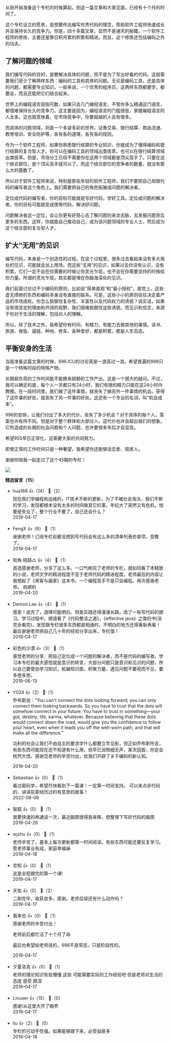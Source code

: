 从刚开始准备这个专栏的时候算起，到这一篇文章和大家见面，已经有十个月的时间了。

这个专栏设立的愿景，是想要传达编写优秀代码的理念，帮助软件工程师快速成长并且保持长久的竞争力。但是，四十多篇文章，显然不是通天的秘籍。一个软件工程师的修炼，主要还是靠日积月累的积累和精进。而且，这个修炼还包括编码之外的功夫。

## 了解问题的领域

我们编写代码的目的，是要解决具体的问题，而不是为了写出好看的代码。这就需要我们至少了解两样东西：编码的工具和具体的问题。无论是编码工具，还是具体的问题，都需要专业知识。一般来说，一个优秀的程序员，这两样东西都要学，都要会，而且还能把它们结合起来。

世界上的编程语言屈指可数，如果只会几门编程语言，不管你多么精通这门语言，都很难保持长久的竞争力。这主要是因为，编程语言的门槛很低，掌握编程语言的人太多。这也就意味着，在市场竞争中，你要超越的人会有很多。

而具体的问题领域，则是一个多姿多彩的世界。证券交易、银行结算、商品流通、教育培训、安全防护等，各有各的道理，各有各的规则。

作为一个软件工程师，如果你熟悉银行结算的专业知识，你就成为了懂得编码和银行结算的复合型人才。你可以在编码工具的领域出类拔萃，也可以在银行结算领域出类拔萃。但是，市场分工已经不需要你在这两个领域都是顶尖高手了。只要在这个结合部位，是个顶尖高手就可以了。而这个结合部位的竞争者的数量，就没有那么大的基数了。

所以对于软件工程师来说，特别是那些年轻的软件工程师，我们不要把自己局限代码的编写者这个角色上。我们需要把自己的角色拓展成问题的解决者。

定位成代码的编写者，你的目标可能就是写好代码，学好工具。定位成问题的解决者，你的目标可能就变成使用代码，解决好问题。

问题解决者这一定位，会让你更有好奇心去了解问题的来龙去脉，去发掘问题背后更多的东西。这样，你就能自己推动自己，成为该问题领域的专业人士，然后成为这个结合部的复合型人才。

## 扩大“无用”的见识

编写代码，本身是一个创造性的过程。在这个过程里，很多过去看起来没有多大用处的见识，可能就会派上用场。而这些“无用”的见识，如果过去你没有认识，没有积累，它们一定不会在你需要的时候让你灵光乍现，也不会在你需要坚持的时候给你力量。所谓的灵光乍现，其实都是埋在你脑海深处的见识。

我们前面讨论过不少编码的原则，比如说“简单直观”和“最小授权”。直觉上，这些虚无缥缈的东西和编码本身没有直接的联系。可是，这些小小的原则往往决定着产品的市场成败。你怎么抵御住复杂性、丰富性以及代码权力的诱惑？说实话，如果没有很坚定的理由和开阔的视野，我们很难抵御住这些诱惑。而见识和信念，来源于你对于生活的理解，包括对人的理解。

所以，除了技术之外，我希望你有时间、有精力、有能力去做其他的事情。读书、旅游、做饭、遛娃、种地、修车，各种爱好，都是积累，都是人生百态。

## 平衡安身的生活

当我准备这篇文章的时候，996.ICU的讨论真是一浪高过一浪。希望普遍的996只是一个特殊时段的特殊产物。

长期超负荷的工作时间能不能换来超额的工作产出，这是一个很大的疑问。不过，我可以确定的是，每个人一天都只有24小时，我们有限的精力只能在这24小时内腾挪。在一段时间里，我们做了这件事情，就丧失了做另外一件事情的机会。获得了这件事的好处，就丧失了另一件事的好处。这还有一个专业的名词，叫“机会成本”。

996的安排，让我们付出了多大的代价，丧失了多少机会？对于具体的每个人，答案也许有所不同。但是对于整个群体和大部分人，这代价也许会超出我们的想象。它所造成的长期的社会问题和个人问题，也许要很多年后才会显现。

希望955早日正常化，这需要大家的共同努力。

即使正常的工作时间只是一种奢望，我希望你还能够谈恋爱、陪家人。

谢谢你陪我一起走过了这个45期的专栏！

[![](https://static001.geekbang.org/resource/image/ea/1a/ea14f3062eb7d9099a321c633ad2741a.jpg?wh=1142%2A801)](http://geekbangshujufenxi.mikecrm.com/2320J41)
<div><strong>精选留言（15）</strong></div><ul>
<li><span>hua168</span> 👍（14） 💬（2）<div>现在我们学编程和运维的，IT技术不断的更新，为了不被社会淘汰，我们不断的学习，发现都根本没有太多的时间做其它的事，年纪大了突然又有危机，怕要是失业了，整个行业不要了，自己还会什么？</div>2019-04-17</li><br/><li><span>FengX</span> 👍（6） 💬（1）<div>谢谢老师！订阅专栏前都没想到写代码会有这么多的清单列表检查项，受教了。</div>2019-04-17</li><br/><li><span>街角·陌路△</span> 👍（4） 💬（1）<div>首选感谢老师，分享了这么多。一口气刷完了老师的专栏，就如同看了本精致的小说，老师文字的精进程度不亚于老师代码的精进程度。老师最后的内容让我想起了《黑客与画家》这本书，一个编程高手不是只会编程。再次感谢老师。
祝顺利</div>2019-04-20</li><br/><li><span>Demon.Lee</span> 👍（4） 💬（1）<div>感恩！追完了，道理可能明白，但是实践还得漫漫长路，改了一些写代码的陋习。学习过程中，顺道看了《代码整洁之道》，《effective java》之类的书(没完全看完)，发现跟专栏很多东西都是相通的，不明白的地方还得重新再看！最后谢谢老师把自己几十年的经验分享出来，专栏值！</div>2019-04-17</li><br/><li><span>彩色的沙漠</span> 👍（3） 💬（1）<div>感觉老师的分享，把自己定位成一个问题的解决者，而不是代码的编写者。学习本专栏的最大感悟就是意识的转变，大部分问题只是意识和见识的问题，所以自己要使劲学习知识，拓展知识面，积聚力量。遇见问题不要视而不见，要多想多思。</div>2019-06-13</li><br/><li><span>Y024</span> 👍（2） 💬（1）<div>乔布斯说：“You can&#39;t connect the dots looking forward; you can only connect them looking backwards. So you have to trust that the dots will somehow connect in your future. You have to trust in something—your gut, destiny, life, karma, whatever. Because believing that these dots would connect down the road, would give you the confidence to follow your heart, even when it leads you off the well-worn path, and that will make all the difference.”

功利的社会让我们不由自主的要求学什么都要立竿见影，但正如乔布斯所言，有些东西可能现在还不知道有什么用，但早已润物细无声，某天回首，你定会恍然大悟。感谢范老师的辛苦付出，给我们开辟了关于编码的新认知。</div>2019-04-20</li><br/><li><span>Sebastian</span> 👍（0） 💬（1）<div>看过密码学，希望尽快看到下一篇课！一定第一时间支持。
可以来点非代码的、讲讲前辈经历过的有意思的故事！</div>2022-08-08</li><br/><li><span>智超</span> 👍（0） 💬（1）<div>我要快速的再通读一次，最近脑图很得我亲睐，想整理下写好代码的脑图</div>2019-04-26</li><br/><li><span>wjzhu</span> 👍（0） 💬（1）<div>老师辛苦了，基本上每次更新都第一时间阅读。有些东西可能还要反复学习。愿老师事业有成，家庭幸福😁</div>2019-04-18</li><br/><li><span>空知</span> 👍（0） 💬（1）<div>这是全程跟完的第一个课!</div>2019-04-17</li><br/><li><span>天佑</span> 👍（0） 💬（2）<div>二刷完毕，收获良多，感谢。老师后续还有什么动作吗？</div>2019-04-17</li><br/><li><span>我来也</span> 👍（0） 💬（1）<div>感谢老师的辛苦付出！

老师前后都忙活了十个月了😄

最后也希望如老师说的，996不是常态，只是阶段性的。</div>2019-04-17</li><br/><li><span>夕夏洛克</span> 👍（0） 💬（1）<div>老师的理论知识有些懵懂 这些 可能需要实际的工作经验吧 但是老师对生活的态度 感受 颇深</div>2019-04-17</li><br/><li><span>Linuxer</span> 👍（15） 💬（0）<div>感谢!从这里大开了眼界</div>2019-04-17</li><br/><li><span>liu</span> 👍（2） 💬（0）<div>专栏的可动手性强。如果能够跟下来，必受益匪多</div>2019-04-18</li><br/>
</ul>